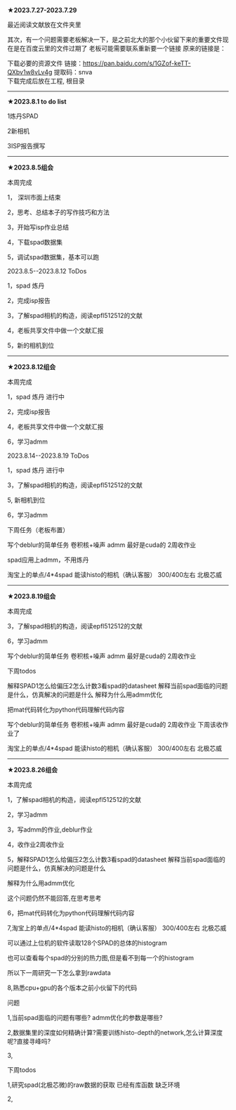 **★2023.7.27-2023.7.29**

最近阅读文献放在文件夹里

其次，有一个问题需要老板解决一下，是之前北大的那个小伙留下来的重要文件现在是在百度云里的文件过期了
老板可能需要联系重新要一个链接
原来的链接是：

下载必要的资源文件
链接：https://pan.baidu.com/s/1GZof-keTT-QXbv1w8vLv4g 
提取码：snva   
下载完成后放在工程, 根目录

------------------------------------------

**★2023.8.1 to do list**

1炼丹SPAD

2新相机

3ISP报告撰写

------------------------------------------

**★2023.8.5组会**

本周完成

1， 深圳市面上结束

2，思考、总结本子的写作技巧和方法

3，开始写isp作业总结

4，下载spad数据集

5，调试spad数据集，基本可以跑

2023.8.5--2023.8.12 ToDos

1，spad 炼丹

2，完成isp报告

3，了解spad相机的构造，阅读epfl512512的文献

4，老板共享文件中做一个文献汇报

5，新的相机到位

------------------------------------------

**★2023.8.12组会**

本周完成

1，spad 炼丹 进行中

2，完成isp报告

4，老板共享文件中做一个文献汇报

6，学习admm

2023.8.14--2023.8.19 ToDos

1，spad 炼丹 进行中

3，了解spad相机的构造，阅读epfl512512的文献

5, 新相机到位

6，学习admm

下周任务（老板布置）

写个deblur的简单任务
卷积核+噪声
admm
最好是cuda的
2周收作业

spad应用上admm，不用炼丹

淘宝上的单点/4*4spad
能读histo的相机（确认客服）
300/400左右
北极芯威

------------------------------------------

**★2023.8.19组会**

本周完成

3，了解spad相机的构造，阅读epfl512512的文献

6，学习admm

写个deblur的简单任务
卷积核+噪声
admm
最好是cuda的
2周收作业


下周todos

解释SPAD1怎么给偏压2怎么计数3看spad的datasheet
解释当前spad面临的问题是什么，仿真解决的问题是什么
解释为什么用admm优化

把mat代码转化为python代码理解代码内容

写个deblur的简单任务
卷积核+噪声
admm
最好是cuda的
2周收作业
下周该收作业了


淘宝上的单点/4*4spad
能读histo的相机（确认客服）
300/400左右
北极芯威

-------------------------

**★2023.8.26组会**

本周完成

1，了解spad相机的构造，阅读epfl512512的文献

2，学习admm

3，写admm的作业,deblur作业

4，收作业2周收作业

5，解释SPAD1怎么给偏压2怎么计数3看spad的datasheet
解释当前spad面临的问题是什么，仿真解决的问题是什么

解释为什么用admm优化

这个问题仍然不能回答,在思考思考

6，把mat代码转化为python代码理解代码内容

7,淘宝上的单点/4*4spad
能读histo的相机（确认客服）
300/400左右
北极芯威

可以通过上位机的软件读取128个SPAD的总体的histogram

也可以查看每个spad的分别的热力图,但是看不到每一个的histogram

所以下一周研究一下怎么拿到rawdata

8,熟悉cpu+gpu的各个版本之前小伙留下的代码



问题

1,当前spad面临的问题有哪些? admm优化的参数是哪些?

2,数据集里的深度如何精确计算?需要训练histo-depth的network,怎么计算深度呢?直接寻峰吗?

3,



下周todos

1,研究spad(北极芯微)的raw数据的获取   已经有库函数 缺乏环境

2,





